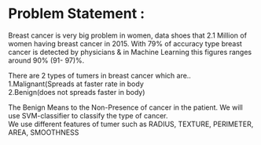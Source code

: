 # Problem Statement :

Breast cancer is very big problem in women, data shoes that 2.1 Million of women having breast cancer in 2015. With 79% of accuracy type breast cancer is detected by physicians & in Machine Learning this figures ranges around 90% (91- 97)%.                

There are 2 types of tumers in breast cancer which are..                
    1.Malignant(Spreads at faster rate in body      
    2.Benign(does not spreads faster in body)                 

The Benign Means to the Non-Presence of cancer in the patient. We will use SVM-classifier to classify the type of cancer.       
We use different features of tumer such as RADIUS, TEXTURE, PERIMETER, AREA, SMOOTHNESS

